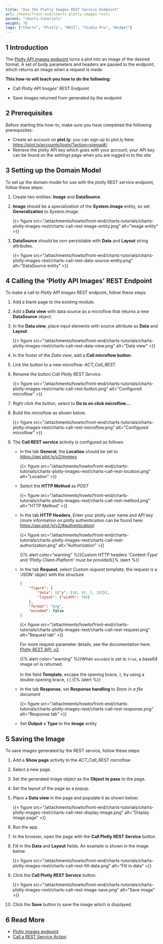 ```yaml
---
title: "Use the Plotly Images REST Service Endpoint"
url: /howto/front-end/charts-plotly-images-rest/
parent: "charts-tutorials"
weight: 70
tags: ["Charts", "Plotly", "REST", "Studio Pro", "Widget"]
---
```


## 1 Introduction

The [Plotly API images endpoint](https://api.plot.ly/v2/images) turns a plot into an image of the desired format. A set of body parameters and headers are passed to the endpoint, which returns an image when a request is made.

**This how-to will teach you how to do the following:**

* Call *Plotly API Images*' REST Endpoint

* Save images returned from generated by the endpoint

## 2 Prerequisites

Before starting this how-to, make sure you have completed the following prerequisites:

* Create an account on **plot.ly**: you can sign up to plot.ly here: https://plot.ly/accounts/login/?action=signup#/
* Retrieve the plotly API key which goes with your account; your API key can be found on the settings page when you are logged in to the site

## 3 Setting up the Domain Model

To set up the domain model for use with the plotly REST service endpoint, follow these steps:

1. Create two entities: **Image** and **DataSource**.

1. **Image** should be a specialization of the **System.Image** entity, so set **Generalization** to *System.Image*.

    {{< figure src="/attachments/howto/front-end/charts-tutorials/charts-plotly-images-rest/charts-call-rest-image-entity.png" alt="image entity" >}}
1. **DataSource** should be non-persistable with **Data** and **Layout** string attributes.

    {{< figure src="/attachments/howto/front-end/charts-tutorials/charts-plotly-images-rest/charts-call-rest-data-source-entity.png" alt="DataSource entity" >}}

## 4 Calling the 'Plotly API Images' REST Endpoint

To make a call to *Plotly API images* REST endpoint, follow these steps:

1. Add a blank page to the existing module.

1. Add a **Data view** with data source as a microflow that returns a new **DataSource** object.

1. In the **Data view**, place input elements with source attribute as **Data** and **Layout**.

    {{< figure src="/attachments/howto/front-end/charts-tutorials/charts-plotly-images-rest/charts-call-rest-data-view.png" alt="Data view" >}}

1. In the footer of the *Data view*, add a **Call microflow button**.

1. Link the button to a new microflow: *ACT_Call_REST*.

1. Rename the button *Call Plotly REST Service*.

    {{< figure src="/attachments/howto/front-end/charts-tutorials/charts-plotly-images-rest/charts-call-rest-button.png" alt="Configured microflow" >}}

1. Right click the button, select to **Go to on click microflow...**.

1. Build the microflow as shown below.

    {{< figure src="/attachments/howto/front-end/charts-tutorials/charts-plotly-images-rest/charts-call-rest-microflow.png" alt="Configured microflow" >}}

1. The **Call REST service** activity is configured as follows:

    * In the tab **General**, the **Location** should be set to *https://api.plot.ly/v2/images*

        {{< figure src="/attachments/howto/front-end/charts-tutorials/charts-plotly-images-rest/charts-call-rest-location.png" alt="Location" >}}  
    * Select the **HTTP Method** as *POST*

        {{< figure src="/attachments/howto/front-end/charts-tutorials/charts-plotly-images-rest/charts-call-rest-method.png" alt="HTTP Method" >}}

    * In the tab **HTTP Headers**, Enter your plotly user name and API key (more information on plotly authentication can be found here: https://api.plot.ly/v2/#authentication)

        {{< figure src="/attachments/howto/front-end/charts-tutorials/charts-plotly-images-rest/charts-call-rest-authorization.png" alt="Authorization" >}}

        {{% alert color="warning" %}}Custom HTTP headers 'Content-Type' and 'Plotly-Client-Platform' must be provided{{% /alert %}}

    * In the tab **Request**, select *Custom request template*; the request is a 'JSON' object with the structure

        ``` JSON
        {
            "figure": {
                "data": [{"y": [10, 10, 2, 20]}],
                "layout": {"width": 700}
            },
            "format": "png",
            "encoded": false
        }
        ```

        {{< figure src="/attachments/howto/front-end/charts-tutorials/charts-plotly-images-rest/charts-call-rest-request.png" alt="Request tab" >}}

        For more request parameter details, see the documentation here: [Plotly REST API, v2](https://api.plot.ly/v2/images#fields).

        {{% alert color="warning" %}}When `encoded` is set to `true`, a base64 image url is returned.<br /><br />In the field **Template**, escape the opening brace, `{`, by using a double opening brace, `{{`.{{% /alert %}}

    * In the tab **Response**, set **Response handling** to *Store in a file document*

        {{< figure src="/attachments/howto/front-end/charts-tutorials/charts-plotly-images-rest/charts-call-rest-response.png" alt="Response tab" >}}

    * Set **Output > Type** to the **Image** entity

## 5 Saving the Image

To save images generated by the REST service, follow these steps:

1. Add a **Show page** activity to the *ACT_Call_REST* microflow.

1. Select a new page.

1. Set the generated image object as the **Object to pass** to the page.

1. Set the layout of the page as a popup.

1. Place a **Data view** in the page and populate it as shown below:

    {{< figure src="/attachments/howto/front-end/charts-tutorials/charts-plotly-images-rest/charts-call-rest-display-image.png" alt="Display image page" >}}

1. Run the app.

1. In the browser, open the page with the **Call Plotly REST Service** button.

1. Fill in the **Data** and **Layout** fields. An example is shown in the image below.

    {{< figure src="/attachments/howto/front-end/charts-tutorials/charts-plotly-images-rest/charts-call-rest-fill-data.png" alt="Fill in data" >}}

1. Click the **Call Plotly REST Service** button.

    {{< figure src="/attachments/howto/front-end/charts-tutorials/charts-plotly-images-rest/charts-call-rest-image-save.png" alt="Save image" >}}
    
1. Click the **Save** button to save the image which is displayed.

## 6 Read More

* [Plotly images endpoint](https://api.plot.ly/v2/images)
* [Call a REST Service Action](/refguide/call-rest-action/)
